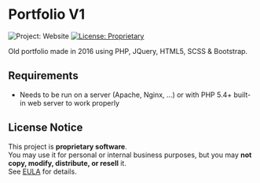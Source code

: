 # Portfolio V1

![Project: Website](https://img.shields.io/badge/project-website-blue.svg)
[![License: Proprietary](https://img.shields.io/badge/license-proprietary-red.svg)](EULA.md)
 
Old portfolio made in 2016 using PHP, JQuery, HTML5, SCSS & Bootstrap.


## Requirements

* Needs to be run on a server (Apache, Nginx, ...) or with PHP 5.4+ built-in web server to work properly

## License Notice

This project is **proprietary software**.<br>
You may use it for personal or internal business purposes, but you may **not copy, modify, distribute, or resell** it.<br>
See [EULA](EULA.md) for details.
